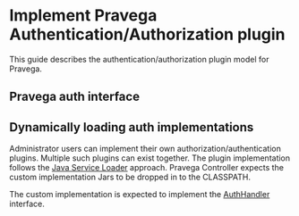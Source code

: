 <!--
Copyright (c) 2017 Dell Inc., or its subsidiaries. All Rights Reserved.

Licensed under the Apache License, Version 2.0 (the "License");
you may not use this file except in compliance with the License.
You may obtain a copy of the License at

    http://www.apache.org/licenses/LICENSE-2.0
-->
# Implement Pravega Authentication/Authorization plugin

This guide describes the authentication/authorization plugin model for Pravega.

## Pravega auth interface

## Dynamically loading auth implementations

Administrator users can implement their own authorization/authentication plugins. Multiple such plugins can exist together.
The plugin implementation follows the [Java Service Loader](https://docs.oracle.com/javase/7/docs/api/java/util/ServiceLoader.html) approach.
Pravega Controller expects the custom implementation Jars to be dropped in to the CLASSPATH.

The custom implementation is expected to implement the [AuthHandler](https://github.com/pravega/pravega/blob/master/shared/authplugin/src/main/java/io/pravega/auth/AuthHandler.java) interface.

